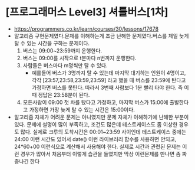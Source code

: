 # [프로그래머스 Level3] 셔틀버스[1차]
- https://programmers.co.kr/learn/courses/30/lessons/17678
- 알고리즘 구현문제였다.문제를 이해하는게 조금 난해한 문제였다.버스를 제일 늦게 탈 수 있는 시간을 구하는 문제이다.
  1. 버스는 09:00~23:59까지 운행한다.
  2. 버스는 09:00를 시작으로 t분마다 n번까지 운행한다.
  3. 사람들은 버스마다 m명씩만 탈 수 있다.
      - 예를들어 버스가 3명까지 탈 수 있는데 마지막 대기하는 인원이 4명이고, 각각 [23:57,23:58,23:59,23:59] 라고 했을 때 버스를 23:59에 탄다고 가정하면 버스를 못탄다. 따라서 3번째 사람보다 1분 빨리 타야 한다. 즉 이 때 정답은 23:58분이 된다.
  4. 모든사람이 09:00 첫 차를 탔다고 가정하고, 마지막 버스가 15:00에 출발한다고 가정하면 가장 늦게 탈 수 있는 시간은 15:00이다.
- 알고리즘 자체가 어려운 문제는 아니였지만 문제 자체가 이해하기에 난해한 부분이 있다. 문제에 설명이 많이 부족하고, 조건도 많은데 테스트케이스도 좀 이상한 경우도 많다. 실제로 크루의 도착시간은 00:01~23:59 사이인데 테스트케이스 중에는 24:00 이런 시간도 있어서 date() 이런 라이브러리 함수를 사용하면 안되고, 24*60+00 이런식으로 계산해서 사용해야 한다. 실제로 시간과 관련된 문제는 이런 경우가 많아서 처음부터 이렇게 습관을 들였지만 막상 이런문제를 만나면 좀 짜증나긴 한다